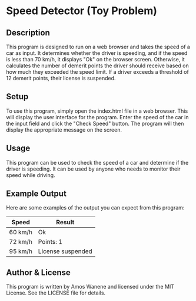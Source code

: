 # Speed Detector (Toy Problem)

## Description
This program is designed to run on a web browser and takes the speed of a car as input. It determines whether the driver is speeding, and if the speed is less than 70 km/h, it displays "Ok" on the browser screen. Otherwise, it calculates the number of demerit points the driver should receive based on how much they exceeded the speed limit. If a driver exceeds a threshold of 12 demerit points, their license is suspended.

## Setup

To use this program, simply open the index.html file in a web browser. This will display the user interface for the program. Enter the speed of the car in the input field and click the "Check Speed" button. The program will then display the appropriate message on the screen.

## Usage

This program can be used to check the speed of a car and determine if the driver is speeding. It can be used by anyone who needs to monitor their speed while driving.

## Example Output

Here are some examples of the output you can expect from this program:

| Speed | Result            |
|-------|------------------|
| 60 km/h | Ok              |
| 72 km/h | Points: 1       |
| 95 km/h | License suspended |

## Author & License

This program is written by Amos Wanene and licensed under the MIT License. See the LICENSE file for details.
